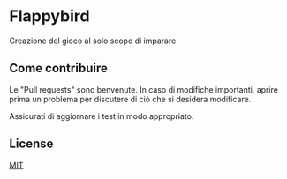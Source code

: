 # Flappybird

Creazione del gioco al solo scopo di imparare

## Come contribuire
Le "Pull requests" sono benvenute. In caso di modifiche importanti, aprire prima un problema per discutere di ciò che si desidera modificare.

Assicurati di aggiornare i test in modo appropriato.

## License
[MIT](https://choosealicense.com/licenses/mit/)
